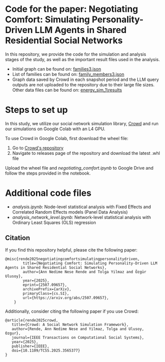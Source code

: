 # Code for the paper: Negotiating Comfort: Simulating Personality-Driven LLM Agents in Shared Residential Social Networks

In this repository, we provide the code for the simulation and analysis stages of the study, as well as the important result files used in the analysis.

- Initial graph can be found on: [families3.json](energy_sim_1\families3.json)
- List of families can be found on: [family_members3.json](energy_sim_1\family_members3.json)
- Graph data saved by Crowd in each snapshot period and the LLM query outputs are not uploaded to the repository due to their large file sizes. Other data files can be found on: [energy_sim_1\results](energy_sim_1\results)

# Steps to set up

In this study, we utilize our social network simulation library, [Crowd](https://crowd.readthedocs.io/en/latest/) and run our simulations on Google Colab with an L4 GPU.

To use Crowd in Google Colab, first download the wheel file:

1. Go to [Crowd's repository](https://github.com/bilkent-sna/crowd)
2. Navigate to releases page of the repository and download the latest .whl file

Upload the wheel file and _negotiating_comfort.ipynb_ to Google Drive and follow the steps provided in the notebook.

# Additional code files

- _analysis.ipynb_: Node-level statistical analysis with Fixed Effects and Correlated Random Effects models (Panel Data Analysis)
- _analysis_network_level.ipynb_: Network-level statistical analysis with Ordinary Least Squares (OLS) regression

## Citation

If you find this repository helpful, please cite the following paper:

```
@misc{rende2025negotiatingcomfortsimulatingpersonalitydriven,
        title={Negotiating Comfort: Simulating Personality-Driven LLM Agents in Shared Residential Social Networks},
        author={Ann Nedime Nese Rende and Tolga Yilmaz and Özgür Ulusoy},
        year={2025},
        eprint={2507.09657},
        archivePrefix={arXiv},
        primaryClass={cs.SI},
        url={https://arxiv.org/abs/2507.09657},
    }
```

Additionally, consider citing the following paper if you use Crowd:

```
@article{rende2025crowd,
   title={Crowd: A Social Network Simulation Framework},
   author={Rende, Ann Nedime Nese and Yilmaz, Tolga and Ulusoy, Ozgur},
   journal={IEEE Transactions on Computational Social Systems},
   year={2025},
   publisher={IEEE},
   doi={10.1109/TCSS.2025.3565377}
}
```
